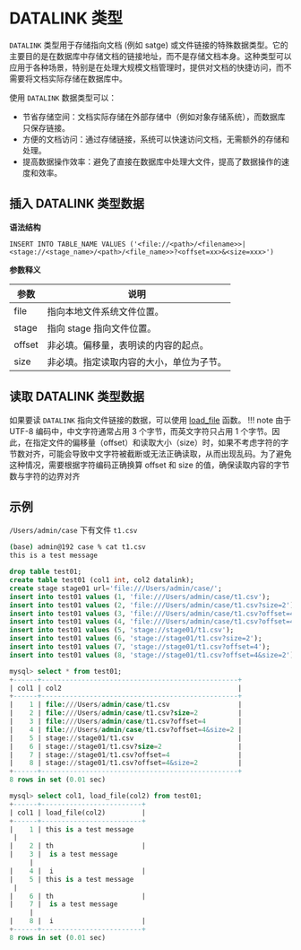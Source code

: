 # DATALINK 类型

`DATALINK` 类型用于存储指向文档 (例如 satge) 或文件链接的特殊数据类型。它的主要目的是在数据库中存储文档的链接地址，而不是存储文档本身。这种类型可以应用于各种场景，特别是在处理大规模文档管理时，提供对文档的快捷访问，而不需要将文档实际存储在数据库中。

使用 `DATALINK` 数据类型可以：

- 节省存储空间：文档实际存储在外部存储中（例如对象存储系统），而数据库只保存链接。
- 方便的文档访问：通过存储链接，系统可以快速访问文档，无需额外的存储和处理。
- 提高数据操作效率：避免了直接在数据库中处理大文件，提高了数据操作的速度和效率。

## 插入 DATALINK 类型数据

**语法结构**

```
INSERT INTO TABLE_NAME VALUES ('<file://<path>/<filename>>|<stage://<stage_name>/<path>/<file_name>>?<offset=xx>&<size=xxx>')
```

**参数释义**

|  参数   | 说明 |
|  ----  | ----  |
| file   | 指向本地文件系统文件位置。|
| stage  | 指向 stage 指向文件位置。|
| offset | 非必填。偏移量，表明读的内容的起点。|
| size   | 非必填。指定读取内容的大小，单位为子节。|

## 读取 DATALINK 类型数据

如果要读 `DATALINK` 指向文件链接的数据，可以使用 [load_file](../../Reference/Functions-and-Operators/Other/load_file.md) 函数。
!!! note
    由于 UTF-8 编码中，中文字符通常占用 3 个字节，而英文字符只占用 1 个字节。因此，在指定文件的偏移量（offset）和读取大小（size）时，如果不考虑字符的字节数对齐，可能会导致中文字符被截断或无法正确读取，从而出现乱码。为了避免这种情况，需要根据字符编码正确换算 offset 和 size 的值，确保读取内容的字节数与字符的边界对齐

## 示例

`/Users/admin/case` 下有文件 `t1.csv`

```bash
(base) admin@192 case % cat t1.csv 
this is a test message
```

```sql
drop table test01;
create table test01 (col1 int, col2 datalink);
create stage stage01 url='file:///Users/admin/case/';
insert into test01 values (1, 'file:///Users/admin/case/t1.csv');
insert into test01 values (2, 'file:///Users/admin/case/t1.csv?size=2');
insert into test01 values (3, 'file:///Users/admin/case/t1.csv?offset=4');
insert into test01 values (4, 'file:///Users/admin/case/t1.csv?offset=4&size=2');
insert into test01 values (5, 'stage://stage01/t1.csv');
insert into test01 values (6, 'stage://stage01/t1.csv?size=2');
insert into test01 values (7, 'stage://stage01/t1.csv?offset=4');
insert into test01 values (8, 'stage://stage01/t1.csv?offset=4&size=2');

mysql> select * from test01;
+------+-------------------------------------------------+
| col1 | col2                                            |
+------+-------------------------------------------------+
|    1 | file:///Users/admin/case/t1.csv                 |
|    2 | file:///Users/admin/case/t1.csv?size=2          |
|    3 | file:///Users/admin/case/t1.csv?offset=4        |
|    4 | file:///Users/admin/case/t1.csv?offset=4&size=2 |
|    5 | stage://stage01/t1.csv                          |
|    6 | stage://stage01/t1.csv?size=2                   |
|    7 | stage://stage01/t1.csv?offset=4                 |
|    8 | stage://stage01/t1.csv?offset=4&size=2          |
+------+-------------------------------------------------+
8 rows in set (0.01 sec)

mysql> select col1, load_file(col2) from test01;
+------+-------------------------+
| col1 | load_file(col2)         |
+------+-------------------------+
|    1 | this is a test message
 |
|    2 | th                      |
|    3 |  is a test message
     |
|    4 |  i                      |
|    5 | this is a test message
 |
|    6 | th                      |
|    7 |  is a test message
     |
|    8 |  i                      |
+------+-------------------------+
8 rows in set (0.01 sec)
```